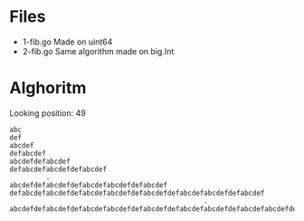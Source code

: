 # Files
 - 1-fib.go Made on uint64
 - 2-fib.go Same algorithm made on big.Int

# Alghoritm

Looking position: 49

```
abc
def
abcdef
defabcdef
abcdefdefabcdef
defabcdefabcdefdefabcdef
         .
abcdefdefabcdefdefabcdefabcdefdefabcdef
defabcdefabcdefdefabcdefabcdefdefabcdefdefabcdefabcdefdefabcdef
                                                .
abcdefdefabcdefdefabcdefabcdefdefabcdefdefabcdefabcdefdefabcdefabcdefdefabcdefdefabcdefabcdefdefabcdef
```